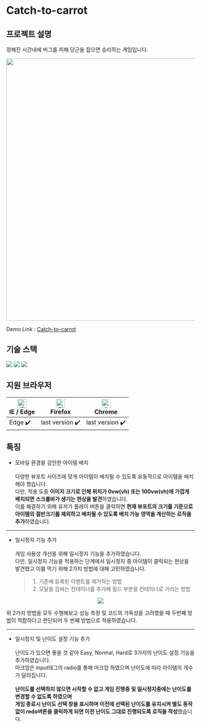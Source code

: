 # Catch-to-carrot

## 프로젝트 설명

정해진 시간내에 버그를 피해 당근을 잡으면 승리하는 게임입니다.

<div align=center><img width="700" src="https://user-images.githubusercontent.com/72868495/173979130-390f6eba-b563-439c-81e9-ae0d45536194.png" /></div>

Demo Link : [Catch-to-carrot](https://crud0626.github.io/Catch-to-carrot/)

## 기술 스택

<img src="https://img.shields.io/badge/HTML5-E34F26?style=flat-square&logo=HTML5&logoColor=white"/> <img src="https://img.shields.io/badge/CSS3-1572B6?style=flat-square&logo=CSS3&logoColor=white"/> <img src="https://img.shields.io/badge/JavaScript-F7DF1E?style=flat-square&logo=JavaScript&logoColor=white"/>

## 지원 브라우저

| [<img src="https://raw.githubusercontent.com/alrra/browser-logos/master/src/edge/edge_48x48.png" alt="IE / Edge" width="24px" height="24px" />](http://godban.github.io/browsers-support-badges/)<br/>IE / Edge | [<img src="https://raw.githubusercontent.com/alrra/browser-logos/master/src/firefox/firefox_48x48.png" alt="Firefox" width="24px" height="24px" />](http://godban.github.io/browsers-support-badges/)<br/>Firefox | [<img src="https://raw.githubusercontent.com/alrra/browser-logos/master/src/chrome/chrome_48x48.png" alt="Chrome" width="24px" height="24px" />](http://godban.github.io/browsers-support-badges/)<br/>Chrome |
| --------------------------------------------------------------------------------------------------------------------------------------------------------------------------------------------------------------- | ----------------------------------------------------------------------------------------------------------------------------------------------------------------------------------------------------------------- | ------------------------------------------------------------------------------------------------------------------------------------------------------------------------------------------------------------- |
| Edge ✔️                                                                                                                                                                                                         | last version ✔️                                                                                                                                                                                                   | last version ✔️                                                                                                                                                                                               |

## 특징

- 모바일 환경을 감안한 아이템 배치<br><br>
  다양한 뷰포트 사이즈에 맞게 아이템이 배치될 수 있도록 유동적으로 아이템을 배치해야 했습니다.<br>
  다만, 적용 도중 **이미지 크기로 인해 위치가 0vw(vh) 또는 100vw(vh)에 가깝게 배치되면 스크롤바가 생기는 현상을 발견**하였습니다.<br>
  이를 해결하기 위해 유저가 플레이 버튼을 클릭하면 **현재 뷰포트의 크기를 기준으로
  <br>아이템의 절반크기를 제외하고 배치될 수 있도록 배치 가능 영역을 계산하는 로직을 추가**하였습니다.

---

- 일시정지 기능 추가<br><br>
  게임 사용성 개선을 위해 일시정지 기능을 추가하였습니다.<br>
  다만, 일시정지 기능을 적용하는 단계에서 일시정지 중 아이템이 클릭되는 현상을 발견했고 이를 막기 위해 2가지 방법에 대해 고민하였습니다.<br>

  > 1. 기존에 등록된 이벤트를 제거하는 방법
  > 2. 모달을 감싸는 컨테이너를 추가해 필드 부분을 컨테이너로 가리는 방법

<div align=center><img src="https://user-images.githubusercontent.com/72868495/142399261-e3edb861-328b-42dc-9b69-a3abcac3e522.png"/></div>

위 2가지 방법을 모두 수행해보고 성능 측정 및 코드의 가독성을 고려했을 때 두번째 방법이 적합하다고 판단되어 두 번째 방법으로 적용하였습니다.

---

- 일시정지 및 난이도 설정 기능 추가<br><br>
  난이도가 있으면 좋을 것 같아 Easy, Normal, Hard로 3가지의 난이도 설정 기능을 추가하였습니다.<br>
  마크업은 input태그의 radio를 통해 마크업 하였으며 난이도에 따라 아이템의 개수가 달라집니다.<br><br>
  **난이도를 선택하지 않으면 시작할 수 없고 게임 진행중 및 일시정지중에는 난이도를 변경할 수 없도록 하였으며<br>
  게임 종료시 난이도 선택 창을 표시하며 이전에 선택된 난이도를 유지시켜 별도 동작 없이 redo버튼을 클릭하게 되면 이전 난이도 그대로 진행되도록 로직을 작성**했습니다.
